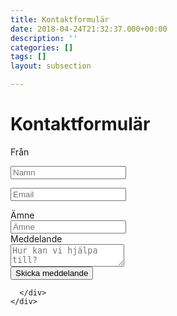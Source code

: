 ```yaml
---
title: Kontaktformulär
date: 2018-04-24T21:32:37.000+00:00
description: ''
categories: []
tags: []
layout: subsection

---
```

# Kontaktformulär

<form action="https://formspree.io/abcbegravning@gmail.com"
method="POST">

<div class="field is-horizontal">
<div class="field-label is-normal">
<label class="label">Från</label>
</div>
<div class="field-body">
<div class="field is-grouped">
<p class="control is-expanded">
<input class="input" type="text" placeholder="Namn" name="Namn">
</p>
</div>
<div class="field">
<p class="control is-expanded">
<input class="input" name="_replyto" type="email" placeholder="Email" autocomplete='email'>
</p>
</div>
</div>
</div>

<div class="field is-horizontal">
<div class="field-label is-normal">
<label class="label">Ämne</label>
</div>
<div class="field-body">
<div class="field">
<div class="control">
<input class="input" type="text" placeholder="Ämne" autocomplete="off" name="Ämne">
</div>
</div>
</div>
</div>

<div class="field is-horizontal">
<div class="field-label is-normal">
<label class="label">Meddelande</label>
</div>
<div class="field-body">
<div class="field">
<div class="control">
<textarea class="textarea" placeholder="Hur kan vi hjälpa till?" name="Meddelande"></textarea>
</div>
</div>
</div>
</div>

<div class="field is-horizontal">
<div class="field-label">

</div>
<div class="field-body">
<div class="field">
<div class="control">
<button type="submit" class="button is-primary">
Skicka meddelande
</button>

      </div>
    </div>

</form>